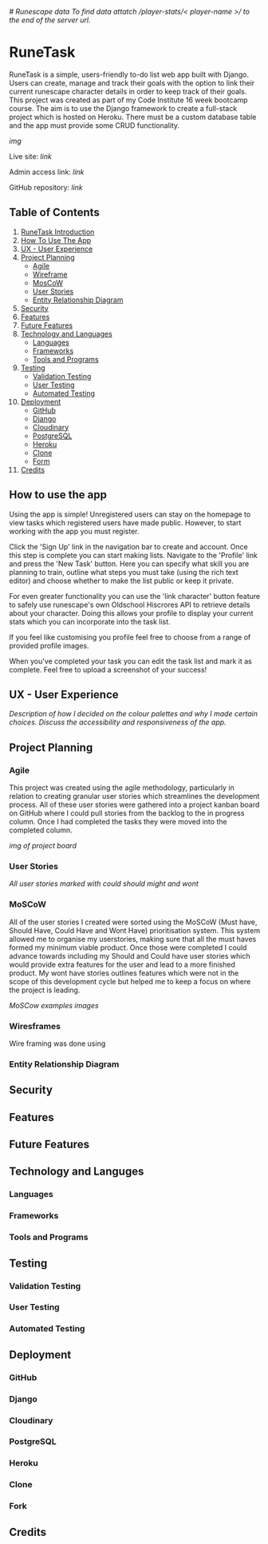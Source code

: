 _# Runescape data 
To find data attatch /player-stats/< player-name >/ to the end of the server url._

# RuneTask

RuneTask is a simple, users-friendly to-do list web app built with Django. Users can create, manage and track their goals with the option to link their current runescape character details in order to keep track of their goals. This project was created as part of my Code Institute 16 week bootcamp course. The aim is to use the Django framework to create a full-stack project which is hosted on Heroku. There must be a custom database table and the app must provide some CRUD functionality.

_img_

Live site: _link_

Admin access link: _link_

GitHub repository: _link_

## Table of Contents

1. [RuneTask Introduction](#RuneTask)
2. [How To Use The App](#how-to-use-the-app)
3. [UX - User Experience](#ux---user-experience)
4. [Project Planning](#project-planning)
    - [Agile](#agile)
    - [Wireframe](#wiresframes)
    - [MosCoW](#moscow)
    - [User Stories](#user-stories)
    - [Entity Relationship Diagram](#entity-relationship-diagram)
5. [Security](#security)
6. [Features](#features)
7. [Future Features](#future-features)
8. [Technology and Languages](#technology-and-languges)
    - [Languages](#languages)
    - [Frameworks](#frameworks)
    - [Tools and Programs](#tools-and-programs)
9. [Testing](#testing)
    - [Validation Testing](#validation-testing)
    - [User Testing](#user-testing)
    - [Automated Testing](#automated-testing)
10. [Deployment](#deployment)
    - [GitHub](#github)
    - [Django](#django)
    - [Cloudinary](#cloudinary)
    - [PostgreSQL](#postgresql)
    - [Heroku](#heroku)
    - [Clone](#clone)
    - [Form](#form)
11. [Credits](#credits)


## How to use the app

Using the app is simple! Unregistered users can stay on the homepage to view tasks which registered users have made public. However, to start working with the app you must register. 

Click the 'Sign Up' link in the navigation bar to create and account. Once this step is complete you can start making lists. Navigate to the 'Profile' link and press the 'New Task' button. Here you can specify what skill you are planning to train, outline what steps you must take (using the rich text editor) and choose whether to make the list public or keep it private.

For even greater functionality you can use the 'link character' button feature to safely use runescape's own Oldschool Hiscrores API to retrieve details about your character. Doing this allows your profile to display your current stats which you can incorporate into the task list. 

If you feel like customising you profile feel free to choose from a range of provided profile images.

When you've completed your task you can edit the task list and mark it as complete. Feel free to upload a screenshot of your success!

## UX - User Experience

_Description of how I decided on the colour palettes and why I made certain choices. Discuss the accessibility and responsiveness of the app._

## Project Planning

### Agile

This project was created using the agile methodology, particularly in relation to creating granular user stories which streamlines the development process. All of these user stories were gathered into a project kanban board on GitHub where I could pull stories from the backlog to the in progress column. Once I had completed the tasks they were moved into the completed column.  

_img of project board_

### User Stories

_All user stories marked with could should might and wont_

### MoSCoW

All of the user stories I created were sorted using the MoSCoW (Must have, Should Have, Could Have and Wont Have) prioritisation system. This system allowed me to organise my userstories, making sure that all the must haves formed my minimum viable product. Once those were completed I could advance towards including my Should and Could have user stories which would provide extra features for the user and lead to a more finished product. My wont have stories outlines features which were not in the scope of this development cycle but helped me to keep a focus on where the project is leading.

_MoSCow examples images_

### Wiresframes

Wire framing was done using

### Entity Relationship Diagram



## Security



## Features



## Future Features



## Technology and Languges

### Languages



### Frameworks



### Tools and Programs



## Testing

### Validation Testing



### User Testing



### Automated Testing



## Deployment

### GitHub



### Django



### Cloudinary



### PostgreSQL



### Heroku



### Clone 



### Fork



## Credits
































<!-- ## User Stories and Project Board

The user stories and kanban board were created using the GitHub projects and issues features.

### Example user stories

## Manual Testing

Manual website testing was done with the WC3 validators for HTML and CSS

- testing img

Python PEP3 testing was done with ______

- testing img

## Automated Testing

Automated tests for the Django features were written using the inbuilt test capablities of Django. These allowed me to conduct the tests withing the development environment while keeping my deployed database safe.

- code example img

## Deployment

## Known bugs

## Future Features

## Features

- User Authentication (signup, login, logout)
- Add, edit, delete tasks
- Character integration
- Viewing other users tasks
- Admin approval of 'public' tasks

## Languages and frameworks

- Django
- HTML
- CSS
- JavaScript
- Bootstrap
- PostgreSQL
    ### Additional resources used
- Chatgpt

## Colour Palette

- colour palette img

## Wire framing

- wire frames img

## Credits

 -->

